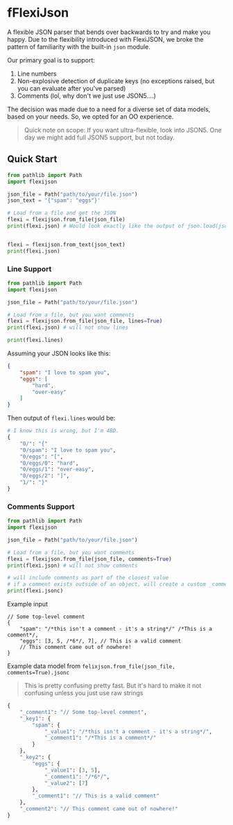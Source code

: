 # fFlexiJson

A flexible JSON parser that bends over backwards to try and make you happy.
Due to the flexibility introduced with FlexiJSON, we broke the pattern of familiarity with the built-in `json` module.

Our primary goal is to support:
1. Line numbers
2. Non-explosive detection of duplicate keys (no exceptions raised, but you can evaluate after you've parsed)
3. Comments (lol, why don't we just use JSON5....)

The decision was made due to a need for a diverse set of data models, based on your needs.
So, we opted for an OO experience.

> Quick note on scope: If you want ultra-flexible, look into JSON5. One day we might add full JSON5 support, but not today.

## Quick Start

```python
from pathlib import Path
import flexijson

json_file = Path("path/to/your/file.json")
json_text = '{"spam": "eggs"}'

# Load from a file and get the JSON
flexi = flexijson.from_file(json_file)
print(flexi.json) # Would look exactly like the output of json.load(json_file)


flexi = flexijson.from_text(json_text)
print(flexi.json)
```
### Line Support
```python
from pathlib import Path
import flexijson

json_file = Path("path/to/your/file.json")

# Load from a file, but you want comments
flexi = flexijson.from_file(json_file, lines=True)
print(flexi.json) # will not show lines

print(flexi.lines)

```

Assuming your JSON looks like this:

```json
{
    "spam": "I love to spam you",
    "eggs": [
        "hard",
        "over-easy"
    ]
}
```

Then output of `flexi.lines` would be:

```python
# I know this is wrong, but I'm 4BD.
{
    "0/": "{"
    "0/spam": "I love to spam you",
    "0/eggs": "[",
    "0/eggs/0": "hard",
    "0/eggs/1": "over-easy",
    "0/eggs/2": "]",
    "1/": "}"
}

```


### Comments Support

```python
from pathlib import Path
import flexijson

json_file = Path("path/to/your/file.json")

# Load from a file, but you want comments
flexi = flexijson.from_file(json_file, comments=True)
print(flexi.json) # will not show comments

# will include comments as part of the closest value
# if a comment exists outside of an object, will create a custom _comment entry
print(flexi.jsonc)

```

Example input
```jsonc
// Some top-level comment
{
    "spam": "/*this isn't a comment - it's a string*/" /*This is a comment*/,
    "eggs": [3, 5, /*6*/, 7], // This is a valid comment
    // This comment came out of nowhere!
}
```

Example data model from `felixjson.from_file(json_file, comments=True).jsonc`

> This is pretty confusing pretty fast. But it's hard to make it not confusing unless you just use raw strings
```python
{
    "_comment1": "// Some top-level comment",
    "_key1": {
        "spam": {
            "_value1": "/*this isn't a comment - it's a string*/",
            "_comment1": "/*This is a comment*/"
        }
    },
    "_key2": {
        "eggs": {
            "_value1": [3, 5],
            "_comment1": "/*6*/",
            "_value2": [7]
        },
        "_comment1": "// This is a valid comment"
    },
    "_comment2": "// This comment came out of nowhere!"
}

```